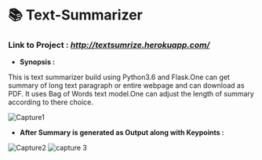 # 📚 Text-Summarizer 
### **Link to Project** : _http://textsumrize.herokuapp.com/_

* **Synopsis :**

This is text summarizer build using Python3.6 and Flask.One can get summary of long text paragraph or entire webpage and can download as PDF. It uses Bag of Words text model.One can adjust the length of summary according to there choice.

![Capture1](https://user-images.githubusercontent.com/38787963/147369856-5dcf59e2-e366-42b6-9223-cac37b0f7376.PNG)

* **After Summary is generated as Output along with Keypoints :**

![Capture2](https://user-images.githubusercontent.com/38787963/147369968-a5777525-d611-4a3e-8dce-a401f4c4e2ac.PNG)
![capture 3](https://user-images.githubusercontent.com/38787963/147369972-86bb91fd-f895-4562-a87a-7bed37e0c595.PNG)
